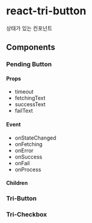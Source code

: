 # react-tri-button

상태가 있는 컨포넌트

## Components

### Pending Button

#### Props

- timeout
- fetchingText
- successText
- failText

#### Event

- onStateChanged
- onFetching
- onError
- onSuccess
- onFail
- onProcess


#### Children


### Tri-Button


### Tri-Checkbox